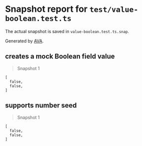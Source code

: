 # Snapshot report for `test/value-boolean.test.ts`

The actual snapshot is saved in `value-boolean.test.ts.snap`.

Generated by [AVA](https://avajs.dev).

## creates a mock Boolean field value

> Snapshot 1

    [
      false,
      false,
    ]

## supports number seed

> Snapshot 1

    [
      false,
      false,
    ]
